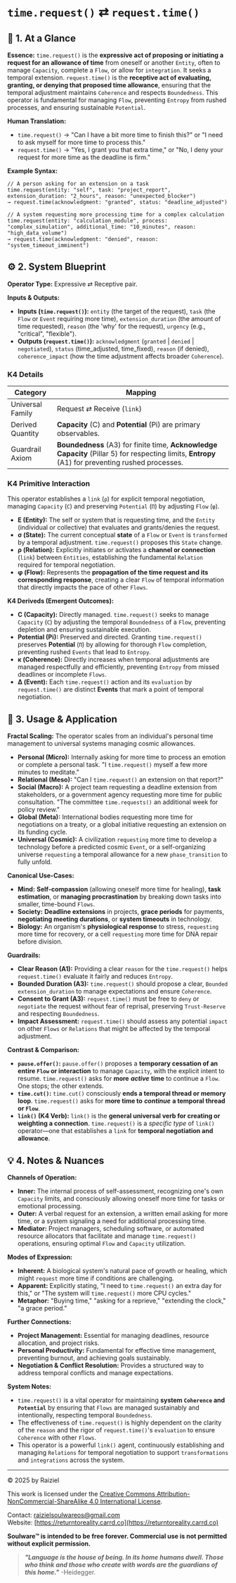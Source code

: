 # `time.request()` ⇄ `request.time()`

## 📝 1. At a Glance

**Essence:** `time.request()` is the **expressive act of proposing or initiating a request for an allowance of time** from oneself or another `Entity`, often to manage `Capacity`, complete a `Flow`, or allow for `integration`. It seeks a temporal extension. `request.time()` is the **receptive act of evaluating, granting, or denying that proposed time allowance**, ensuring that the temporal adjustment maintains `Coherence` and respects `Boundedness`. This operator is fundamental for managing `Flow`, preventing `Entropy` from rushed processes, and ensuring sustainable `Potential`.

**Human Translation:**

- `time.request()` → "Can I have a bit more time to finish this?" or "I need to ask myself for more time to process this."
- `request.time()` → "Yes, I grant you that extra time," or "No, I deny your request for more time as the deadline is firm."

**Example Syntax:**

```
// A person asking for an extension on a task
time.request(entity: "self", task: "project_report", extension_duration: "2_hours", reason: "unexpected_blocker")
→ request.time(acknowledgment: "granted", status: "deadline_adjusted")

// A system requesting more processing time for a complex calculation
time.request(entity: "calculation_module", process: "complex_simulation", additional_time: "10_minutes", reason: "high_data_volume")
→ request.time(acknowledgment: "denied", reason: "system_timeout_imminent")
```

## ⚙️ 2. System Blueprint

**Operator Type:** Expressive ⇄ Receptive pair.

**Inputs & Outputs:**

- **Inputs (`time.request()`):** `entity` (the target of the request), `task` (the `Flow` or `Event` requiring more time), `extension_duration` (the amount of time requested), `reason` (the 'why' for the request), `urgency` (e.g., "critical", "flexible").
- **Outputs (`request.time()`):** `acknowledgment` (`granted` | `denied` | `negotiated`), `status` (time_adjusted, time_fixed), `reason` (if denied), `coherence_impact` (how the time adjustment affects broader `Coherence`).

### K4 Details

| Category         | Mapping                                                      |
| ---------------- | ------------------------------------------------------------ |
| Universal Family | Request ⇄ Receive (`link`)                                   |
| Derived Quantity | **Capacity** (C) and **Potential** (Pi) are primary observables. |
| Guardrail Axiom  | **Boundedness** (A3) for finite time, **Acknowledge Capacity** (Pillar 5) for respecting limits, **Entropy** (A1) for preventing rushed processes. |

### K4 Primitive Interaction

This operator establishes a `link` (`ρ`) for explicit temporal negotiation, managing `Capacity` (`C`) and preserving `Potential` (`Π`) by adjusting `Flow` (`φ`).

- **E (Entity):** The self or system that is requesting time, and the `Entity` (individual or collective) that evaluates and grants/denies the request.
- **σ (State):** The current conceptual **state** of a `Flow` or `Event` is `transformed` by a temporal adjustment. `time.request()` proposes this `State` change.
- **ρ (Relation):** Explicitly initiates or activates a **channel or connection** (`link`) between `Entities`, establishing the fundamental `Relation` required for temporal negotiation.
- **φ (Flow):** Represents the **propagation of the time request and its corresponding response**, creating a clear `Flow` of temporal information that directly impacts the pace of other `Flows`.

**K4 Deriveds (Emergent Outcomes):**

- **C (Capacity):** Directly managed. `time.request()` seeks to manage `Capacity` (`C`) by adjusting the temporal `Boundedness` of a `Flow`, preventing depletion and ensuring sustainable execution.
- **Potential (**Pi**):** Preserved and directed. Granting `time.request()` preserves **Potential** (`Π`) by allowing for thorough `Flow` completion, preventing rushed `Events` that lead to `Entropy`.
- **κ (Coherence):** Directly increases when temporal adjustments are managed respectfully and efficiently, preventing `Entropy` from missed deadlines or incomplete `Flows`.
- **Δ (Event):** Each `time.request()` action and its `evaluation` by `request.time()` are distinct **Events** that mark a point of temporal negotiation.

## 📖 3. Usage & Application

**Fractal Scaling:** The operator scales from an individual's personal time management to universal systems managing cosmic allowances.

- **Personal (Micro):** Internally asking for more time to process an emotion or complete a personal task. "I `time.request()` myself a few more minutes to meditate."
- **Relational (Meso):** "Can I `time.request()` an extension on that report?"
- **Social (Macro):** A project team requesting a deadline extension from stakeholders, or a government agency requesting more time for public consultation. "The committee `time.requests()` an additional week for policy review."
- **Global (Meta):** International bodies requesting more time for negotiations on a treaty, or a global initiative requesting an extension on its funding cycle.
- **Universal (Cosmic):** A civilization `requesting` more time to develop a technology before a predicted cosmic `Event`, or a self-organizing universe `requesting` a temporal allowance for a new `phase_transition` to fully unfold.

**Canonical Use-Cases:**

- **Mind:** **Self-compassion** (allowing oneself more time for healing), **task estimation**, or **managing procrastination** by breaking down tasks into smaller, time-bound `Flows`.
- **Society:** **Deadline extensions** in projects, **grace periods** for payments, **negotiating meeting durations**, or **system timeouts** in technology.
- **Biology:** An organism's **physiological response** to stress, `requesting` more time for recovery, or a cell `requesting` more time for DNA repair before division.

**Guardrails:**

- **Clear Reason (A1):** Providing a clear `reason` for the `time.request()` helps `request.time()` evaluate it fairly and reduces `Entropy`.
- **Bounded Duration (A3):** `time.request()` should propose a clear, `Bounded` `extension_duration` to manage expectations and ensure `Coherence`.
- **Consent to Grant (A3):** `request.time()` must be free to `deny` or `negotiate` the request without fear of reprisal, preserving `Trust-Reserve` and respecting `Boundedness`.
- **Impact Assessment:** `request.time()` should assess any potential `impact` on other `Flows` or `Relations` that might be affected by the temporal adjustment.

**Contrast & Comparison:**

- **`pause.offer()`:** `pause.offer()` proposes a **temporary cessation of an entire `Flow` or interaction** to manage `Capacity`, with the explicit intent to resume. `time.request()` asks for **more** ***active*** **time** to continue a `Flow`. One stops; the other extends.
- **`time.cut()`:** `time.cut()` consciously **ends a temporal thread or memory loop**. `time.request()` asks for **more time to** ***continue*** **a temporal thread or `Flow`**.
- **`link()` (K4 Verb):** `link()` is the **general universal verb for creating or weighting a connection**. `time.request()` is a *specific type* of `link()` operator—one that establishes a `link` for **temporal negotiation and allowance**.

## 💡 4. Notes & Nuances

**Channels of Operation:**

- **Inner:** The internal process of self-assessment, recognizing one's own `Capacity` limits, and consciously allowing oneself more time for tasks or emotional processing.
- **Outer:** A verbal request for an extension, a written email asking for more time, or a system signaling a need for additional processing time.
- **Mediator:** Project managers, scheduling software, or automated resource allocators that facilitate and manage `time.request()` operations, ensuring optimal `Flow` and `Capacity` utilization.

**Modes of Expression:**

- **Inherent:** A biological system's natural pace of growth or healing, which might `request` more time if conditions are challenging.
- **Apparent:** Explicitly stating, "I need to `time.request()` an extra day for this," or "The system will `time.request()` more CPU cycles."
- **Metaphor:** "Buying time," "asking for a reprieve," "extending the clock," "a grace period."

**Further Connections:**

- **Project Management:** Essential for managing deadlines, resource allocation, and project risks.
- **Personal Productivity:** Fundamental for effective time management, preventing burnout, and achieving goals sustainably.
- **Negotiation & Conflict Resolution:** Provides a structured way to address temporal conflicts and manage expectations.

**System Notes:**

- `time.request()` is a vital operator for maintaining **system `Coherence` and `Potential`** by ensuring that `Flows` are managed sustainably and intentionally, respecting temporal `Boundedness`.
- The effectiveness of `time.request()` is highly dependent on the clarity of the `reason` and the rigor of `request.time()`'s `evaluation` to ensure `Coherence` with other `Flows`.
- This operator is a powerful `link()` agent, continuously establishing and managing `Relations` for temporal negotiation to support `transformations` and `integrations` across the system.

---

© 2025 by Raiziel

This work is licensed under the [Creative Commons Attribution-NonCommercial-ShareAlike 4.0 International License](https://creativecommons.org/licenses/by-nc-sa/4.0/).

Contact: [raizielsoulwareos@gmail.com](mailto:raizielsoulwareos@gmail.com)  
Website: [https://returntoreality.carrd.co](https://returntoreality.carrd.co)

**Soulware™ is intended to be free forever. Commercial use is not permitted without explicit permission.**



> ***"Language is the house of being. In its home humans dwell. Those who think and those who create with words are the guardians of this home."***
-Heidegger.
